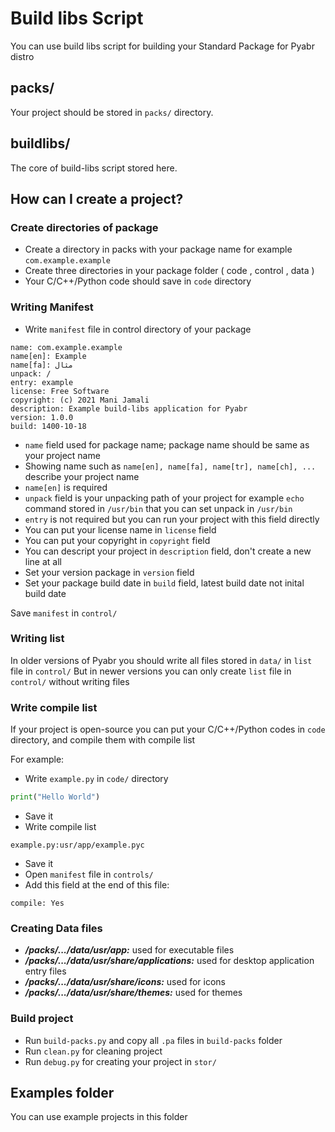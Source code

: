 # Build libs Script
 You can use build libs script for building your Standard Package for Pyabr distro
 
## packs/
Your project should be stored in `packs/` directory.

## buildlibs/
The core of build-libs script stored here.

## How can I create a project?

### Create directories of package
- Create a directory in packs with your package name for example `com.example.example`
- Create three directories in your package folder ( code , control , data )
- Your C/C++/Python code should save in `code` directory

### Writing Manifest
- Write `manifest` file in control directory of your package
```
name: com.example.example
name[en]: Example
name[fa]: مثال
unpack: /
entry: example
license: Free Software
copyright: (c) 2021 Mani Jamali
description: Example build-libs application for Pyabr
version: 1.0.0
build: 1400-10-18
```
- `name` field used for package name; package name should be same as your project name
- Showing name such as `name[en], name[fa], name[tr], name[ch], ...` describe your project name
- `name[en]` is required
- `unpack` field is your unpacking path of your project for example `echo` command stored in `/usr/bin` that you can set unpack in `/usr/bin`
- `entry` is not required but you can run your project with this field directly
- You can put your license name in `license` field
- You can put your copyright in `copyright` field
- You can descript your project in `description` field, don't create a new line at all
- Set your version package in `version` field
- Set your package build date in `build` field, latest build date not inital build date

Save `manifest` in `control/`
### Writing list
In older versions of Pyabr you should write all files stored in `data/` in `list` file in `control/`
But in newer versions you can only create `list` file in `control/` without writing files

### Write compile list
If your project is open-source you can put your C/C++/Python codes in `code` directory, and compile them with compile list

For example:
- Write `example.py` in `code/` directory
```python
print("Hello World")
```
- Save it
- Write compile list
```
example.py:usr/app/example.pyc
```
- Save it
- Open `manifest` file in `controls/`
- Add this field at the end of this file:
```
compile: Yes
```

### Creating Data files

- ***/packs/.../data/usr/app:*** used for executable files
- ***/packs/.../data/usr/share/applications:*** used for desktop application entry files
- ***/packs/.../data/usr/share/icons:*** used for icons
- ***/packs/.../data/usr/share/themes:*** used for themes

### Build project

- Run `build-packs.py` and copy all `.pa` files in `build-packs` folder
- Run `clean.py` for cleaning project
- Run `debug.py` for creating your project in `stor/`

## Examples folder

You can use example projects in this folder